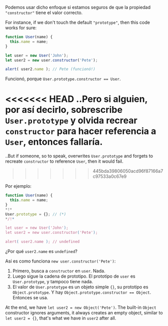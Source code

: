 Podemos usar dicho enfoque si estamos seguros de que la propiedad `"constructor"` tiene el valor correcto.

For instance, if we don't touch the default `"prototype"`, then this code works for sure:

```js run
function User(name) {
  this.name = name;
}

let user = new User('John');
let user2 = new user.constructor('Pete');

alert( user2.name ); // Pete (funcionó!)
```

Funcionó, porque `User.prototype.constructor == User`.

<<<<<<< HEAD
..Pero si alguien, por así decirlo, sobrescribe `User.prototype` y olvida recrear `constructor` para hacer referencia a `User`, entonces fallaría.
=======
..But if someone, so to speak, overwrites `User.prototype` and forgets to recreate `constructor` to reference `User`, then it would fail.
>>>>>>> 445bda39806050acd96f87166a7c97533a0c67e9

Por ejemplo:

```js run
function User(name) {
  this.name = name;
}
*!*
User.prototype = {}; // (*)
*/!*

let user = new User('John');
let user2 = new user.constructor('Pete');

alert( user2.name ); // undefined
```

¿Por qué `user2.name` es `undefined`?

Así es como funciona `new user.constructor('Pete')`:

1. Primero, busca a `constructor` en `user`. Nada.
2. Luego sigue la cadena de prototipo. El prototipo de `user` es `User.prototype`, y tampoco tiene nada.
3. El valor de `User.prototype` es un objeto simple `{}`, su prototipo es `Object.prototype`. Y hay `Object.prototype.constructor == Object`. Entonces se usa.

At the end, we have `let user2 = new Object('Pete')`. The built-in `Object` constructor ignores arguments, it always creates an empty object, similar to `let user2 = {}`, that's what we have in `user2` after all.

